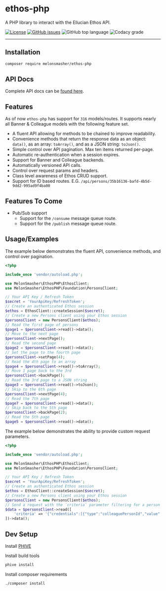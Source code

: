 # ethos-php

A PHP library to interact with the Ellucian Ethos API.

[![License](https://img.shields.io/badge/license-MIT-blue)](https://raw.githubusercontent.com/MelonSmasher/ethos-php/master/LICENSE)
[![GitHub issues](https://img.shields.io/github/issues/MelonSmasher/ethos-php)](https://github.com/MelonSmasher/ethos-php/issues)
![GitHub top language](https://img.shields.io/github/languages/top/MelonSmasher/ethos-php)
![Codacy grade](https://img.shields.io/codacy/grade/921b4278b9af4971b4003c874a52abdf)

----

## Installation

```bash
composer require melonsmasher/ethos-php
```

## API Docs

Complete API docs can be [found here](https://melonsmasher.github.io/ethos-php/docs/).

## Features

As of now `ethos-php` has support for `316` models/routes. It supports nearly all Banner & Colleague models with the following feature set.

*  A fluent API allowing for methods to be chained to improve readability.
*  Convenience methods that return the response data as an object: `data()`, as an array: `toArray()`, and as a JSON string: `toJson()`. 
*  Simple control over API pagination. Max ten items returned per-page.
*  Automatic re-authentication when a session expires.
*  Support for Banner and Colleague backends.
*  Automatically versioned API calls.
*  Control over request params and headers.
*  Class level awareness of Ethos CRUD support.
*  Support for ID based routes. E.G. `/api/persons/35b16136-bafd-4b5d-9dd2-995ad9f4ba00`

## Features To Come

*  Pub/Sub support
    *  Support for the `/consume` message queue route.
    *  Support for the `/publish` message queue route.

## Usage/Examples

The example below demonstrates the fluent API, convenience methods, and control over pagination.

```php
<?php

include_once 'vendor/autoload.php';

use MelonSmasher\EthosPHP\EthosClient;
use MelonSmasher\EthosPHP\Foundation\PersonsClient;

// Your API Key / Refresh Token
$secret = 'YourApiKey/RefreshToken';
// Create an authenticated Ethos session
$ethos = EthosClient::createSession($secret);
// Create a new Persons client using your Ethos session
$personsClient = new PersonsClient($ethos);
// Read the first page of persons
$page1 = $personsClient->read()->data();
// Move to the next page
$personsClient->nextPage();
// Read the second page
$page2 = $personsClient->read()->data();
// Set the page to the fourth page
$personsClient->setPage(4);
// Read the 4th page to an array
$page4 = $personsClient->read()->toArray();
// Move 1 page back to the 3rd
$personsClient->backPage();
// Read the 3rd page to a JSON string
$page3 = $personsClient->read()->toJson();
// Skip to the 6th page
$personsClient->nextPage(4);
// Read the 7th page
$page7 = $personsClient->read()->data();
// Skip back to the 5th page
$personsClient->backPage(2);
// Read the 5th page
$page5 = $personsClient->read()->data();
```

The example below demonstrates the ability to provide custom request parameters.

```php
<?php

include_once 'vendor/autoload.php';

use MelonSmasher\EthosPHP\EthosClient;
use MelonSmasher\EthosPHP\Foundation\PersonsClient;

// Your API Key / Refresh Token
$secret = 'YourApiKey/RefreshToken';
// Create an authenticated Ethos session
$ethos = EthosClient::createSession($secret);
// Create a new Persons client using your Ethos session
$personsClient = new PersonsClient($ethos);
// Send a request with the `criteria` parameter filtering for a person with a colleaguePersonId of 9000001.
$data = $personsClient->read([
    'criteria' => '{"credentials":[{"type":"colleaguePersonId","value":"9000001"}]}'
])->data();      
```

## Dev Setup

Install [PHIVE](https://phar.io/)

Install build tools

```bash
phive install
```

Install composer requirements

```bash
./composer install
```
